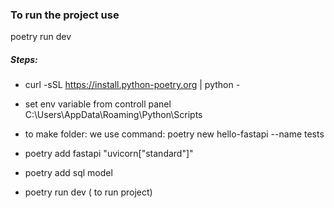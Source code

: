 
### To run the project use
poetry run dev

##### Steps:

- curl -sSL https://install.python-poetry.org | python -

- set env variable from controll panel C:\Users\AppData\Roaming\Python\Scripts
- to make folder: we use command: poetry new hello-fastapi --name tests
- poetry add fastapi "uvicorn["standard"]"
- poetry add sql model
- poetry run dev ( to run project)
